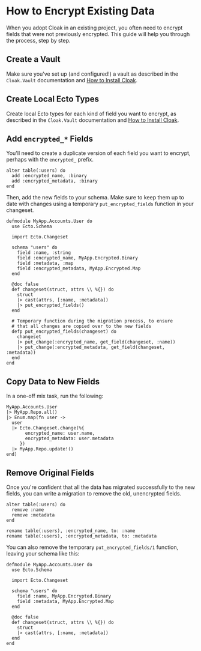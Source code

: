 # How to Encrypt Existing Data

When you adopt Cloak in an existing project, you often need to encrypt fields
that were not previously encrypted. This guide will help you through the
process, step by step.

## Create a Vault

Make sure you've set up (and configured!) a vault as described in the
`Cloak.Vault` documentation and [How to Install Cloak](install.html).

## Create Local Ecto Types

Create local Ecto types for each kind of field you want to encrypt, as
described in the `Cloak.Vault` documentation and [How to Install
Cloak](install.html).

## Add `encrypted_*` Fields

You'll need to create a duplicate version of each field you want to encrypt,
perhaps with the `encrypted_` prefix.

    alter table(:users) do
      add :encrypted_name, :binary
      add :encrypted_metadata, :binary
    end

Then, add the new fields to your schema. Make sure to keep them up to
date with changes using a temporary `put_encrypted_fields` function in
your changeset.

    defmodule MyApp.Accounts.User do
      use Ecto.Schema

      import Ecto.Changeset

      schema "users" do
        field :name, :string
        field :encrypted_name, MyApp.Encrypted.Binary
        field :metadata, :map
        field :encrypted_metadata, MyApp.Encrypted.Map
      end

      @doc false
      def changeset(struct, attrs \\ %{}) do
        struct
        |> cast(attrs, [:name, :metadata])
        |> put_encrypted_fields()
      end

      # Temporary function during the migration process, to ensure
      # that all changes are copied over to the new fields
      defp put_encrypted_fields(changeset) do
        changeset
        |> put_change(:encrypted_name, get_field(changeset, :name))
        |> put_change(:encrypted_metadata, get_field(changeset, :metadata))
      end
    end

## Copy Data to New Fields

In a one-off mix task, run the following:

    MyApp.Accounts.User
    |> MyApp.Repo.all()
    |> Enum.map(fn user ->
      user
      |> Ecto.Changeset.change(%{
           encrypted_name: user.name,
           encrypted_metadata: user.metadata
         })
      |> MyApp.Repo.update!()
    end)

## Remove Original Fields

Once you're confident that all the data has migrated successfully to the new
fields, you can write a migration to remove the old, unencrypted fields.

    alter table(:users) do
      remove :name
      remove :metadata
    end

    rename table(:users), :encrypted_name, to: :name
    rename table(:users), :encrypted_metadata, to: :metadata

You can also remove the temporary `put_encrypted_fields/1` function, leaving
your schema like this:

    defmodule MyApp.Accounts.User do
      use Ecto.Schema

      import Ecto.Changeset

      schema "users" do
        field :name, MyApp.Encrypted.Binary
        field :metadata, MyApp.Encrypted.Map
      end

      @doc false
      def changeset(struct, attrs \\ %{}) do
        struct
        |> cast(attrs, [:name, :metadata])
      end
    end
